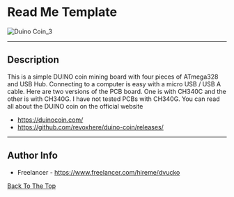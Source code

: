 # Read Me Template

![Duino Coin_3](https://user-images.githubusercontent.com/93370788/160250121-970b711e-1353-4cb0-8dc7-c84d66bfef8e.jpg)

---

## Description

This is a simple DUINO coin mining board with four pieces of ATmega328 and USB Hub. Connecting to a computer is easy with a micro USB / USB A cable. Here are two versions of the PCB board. One is with CH340C and the other is with CH340G. I have not tested PCBs with CH340G.
You can read all about the DUINO coin on the official website
- https://duinocoin.com/
- https://github.com/revoxhere/duino-coin/releases/



---

## Author Info

- Freelancer - https://www.freelancer.com/hireme/dvucko

[Back To The Top](#read-me-template)
